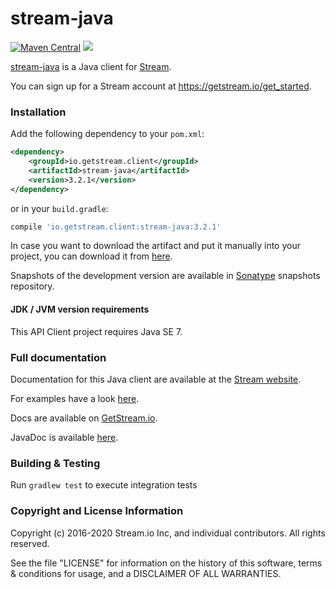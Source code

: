 # stream-java

[![Maven Central](https://maven-badges.herokuapp.com/maven-central/io.getstream.client/stream-java/badge.svg?style=flat)](https://maven-badges.herokuapp.com/maven-central/io.getstream.client/stream-java)
![](https://github.com/GetStream/stream-java/workflows/Java%20CI/badge.svg)

[stream-java](https://github.com/GetStream/stream-java) is a Java client for [Stream](https://getstream.io/).

You can sign up for a Stream account at https://getstream.io/get_started.

### Installation

Add the following dependency to your `pom.xml`:

```xml
<dependency>
    <groupId>io.getstream.client</groupId>
    <artifactId>stream-java</artifactId>
    <version>3.2.1</version>
</dependency>
```

or in your `build.gradle`:

```gradle
compile 'io.getstream.client:stream-java:3.2.1'
```

In case you want to download the artifact and put it manually into your project,
you can download it from [here](https://github.com/GetStream/stream-java/releases).

Snapshots of the development version are available in [Sonatype](https://oss.sonatype.org/content/repositories/snapshots/io/getstream/client/) snapshots repository.

#### JDK / JVM version requirements

This API Client project requires Java SE 7.

### Full documentation

Documentation for this Java client are available at the [Stream website](https://getstream.io/docs/?language=java).

For examples have a look [here](https://github.com/GetStream/stream-java/tree/master/example/Example.java).

Docs are available on [GetStream.io](http://getstream.io/docs/).

JavaDoc is available [here](https://getstream.github.io/stream-java/).

### Building & Testing

Run `gradlew test` to execute integration tests

### Copyright and License Information

Copyright (c) 2016-2020 Stream.io Inc, and individual contributors. All rights reserved.

See the file "LICENSE" for information on the history of this software, terms & conditions for usage, and a DISCLAIMER OF ALL WARRANTIES.
